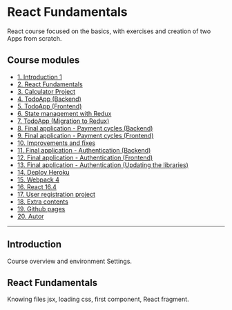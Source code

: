 # React Fundamentals

React course focused on the basics, with exercises and creation of two Apps from scratch.

## Course modules

* [1. Introduction 1](#1-introduction)
* [2. React Fundamentals](#2-react-fundamentals)
* [3. Calculator Project](#3-calculator-project)
* [4. TodoApp (Backend)](#4-todoapp-backend)
* [5. TodoApp (Frontend)](#5-todoapp-frontend)
* [6. State management with Redux](#6-state-management-with-redux)
* [7. TodoApp (Migration to Redux)](#7-todoapp-migration-to-redux)
* [8. Final application - Payment cycles (Backend)](#8-final-application-payment-cycles-backend)
* [9. Final application - Payment cycles (Frontend)](#9-final-application-payment-cycles-frontend)
* [10. Improvements and fixes](#10-improvements-and-fixes)
* [11. Final application - Authentication (Backend)](#11-final-application-authentications-backend)
* [12. Final application - Authentication (Frontend)](#11-final-application-authentications-frontend)
* [13. Final application - Authentication (Updating the libraries)](#11-final-application-authentications-updating-the-libraries)
* [14. Deploy Heroku](#11-deploy-heroku)
* [15. Webpack 4](#11-webpack-4)
* [16. React 16.4](#11-react-16.4)
* [17. User registration project](#11-user-registration-project)
* [18. Extra contents](#11-extra-contents)
* [19. Github pages](#11-github-pages)
* [20. Autor](#11-autor)

***

## Introduction

Course overview and environment Settings.

## React Fundamentals

Knowing files jsx, loading css, first component, React fragment.
